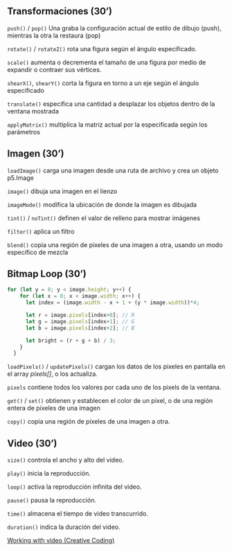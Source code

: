 ## Transformaciones (30’)

`push()` / `pop()` Una graba la configuración actual de estilo de dibujo (push), mientras la otra la restaura (pop)

`rotate()` / `rotateZ()` rota una figura según el ángulo especificado.

`scale()` aumenta o decrementa el tamaño de una figura por medio de expandir o contraer sus vértices.

`shearX()`, `shearY()` corta la figura en torno a un eje según el ángulo especificado

`translate()` especifica una cantidad a desplazar los objetos dentro de la ventana mostrada

`applyMatrix()` multiplica la matriz actual por la especificada según los parámetros

## Imagen (30’)

`loadImage()` carga una imagen desde una ruta de archivo y crea un objeto p5.Image

`image()` dibuja una imagen en el lienzo 

`imageMode()` modifica la ubicación de donde la imagen es dibujada

`tint()` / `noTint()` definen el valor de relleno para mostrar imágenes

`filter()` aplica un filtro

`blend()` copia una región de pixeles de una imagen a otra, usando un modo específico de mezcla

## Bitmap Loop (30’)

```jsx
for (let y = 0; y < image.height; y++) {
    for (let x = 0; x < image.width; x++) {
      let index = (image.width - x + 1 + (y * image.width))*4;

      let r = image.pixels[index+0]; // R
      let g = image.pixels[index+1]; // G
      let b = image.pixels[index+2]; // B

      let bright = (r + g + b) / 3;
    }
  }
```

`loadPixels()` / `updatePixels()`  cargan los datos de los pixeles en pantalla en el array *pixels[]*, o los actualiza.

`pixels` contiene todos los valores por cada uno de los pixels de la ventana.

`get()` / `set()` obtienen y establecen el color de un pixel, o de una región entera de píxeles de una imagen

`copy()` copia una región de píxeles de una imagen a otra.

## Video (30’)

`size()` controla el ancho y alto del video.

`play()` inicia la reproducción.

`loop()` activa la reproducción infinita del video.

`pause()` pausa la reproducción.

`time()` almacena el tiempo de video transcurrido.

`duration()` indica la duración del video.

[Working with video (Creative Coding)](https://creative-coding.decontextualize.com/video/)